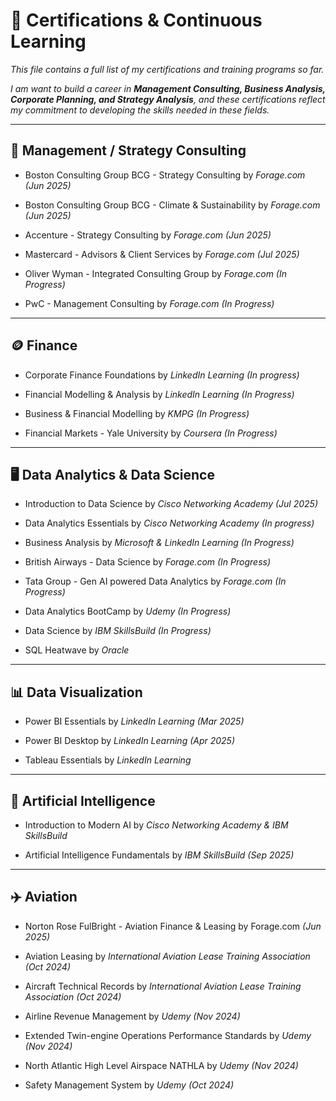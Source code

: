 # 📜 Certifications & Continuous Learning

*This file contains a full list of my certifications and training programs so far.*

*I am want to build a career in **Management Consulting, Business Analysis, Corporate Planning, and Strategy Analysis**, and these certifications reflect my commitment to developing the skills needed in these fields.*
 
---

## 💼 Management / Strategy Consulting
- Boston Consulting Group BCG - Strategy Consulting by *Forage.com* *(Jun 2025)* 

- Boston Consulting Group BCG - Climate & Sustainability by *Forage.com* *(Jun 2025)* 

- Accenture - Strategy Consulting by *Forage.com* *(Jun 2025)*

- Mastercard - Advisors & Client Services by *Forage.com* *(Jul 2025)* 

- Oliver Wyman - Integrated Consulting Group by *Forage.com* *(In Progress)*

- PwC - Management Consulting by *Forage.com* *(In Progress)* 

---

## 🪙 Finance
- Corporate Finance Foundations by *LinkedIn Learning* *(In progress)* 

- Financial Modelling & Analysis by *LinkedIn Learning* *(In Progress)*
  
- Business & Financial Modelling by *KMPG* *(In Progress)*

- Financial Markets - Yale University by *Coursera* *(In Progress)*

---
 
## 🖥️ Data Analytics & Data Science
- Introduction to Data Science by *Cisco Networking Academy* *(Jul 2025)*

- Data Analytics Essentials by *Cisco Networking Academy* *(In progress)*

- Business Analysis by *Microsoft & LinkedIn Learning*  *(In Progress)* 

- British Airways - Data Science by *Forage.com* *(In Progress)*

- Tata Group - Gen AI powered Data Analytics by *Forage.com* *(In Progress)*

- Data Analytics BootCamp by *Udemy* *(In Progress)*

- Data Science by *IBM SkillsBuild* *(In Progress)*

- SQL Heatwave by *Oracle* 

---

## 📊 Data Visualization
- Power BI Essentials by *LinkedIn Learning* *(Mar 2025)*

- Power BI Desktop by *LinkedIn Learning* *(Apr 2025)*

- Tableau Essentials by *LinkedIn Learning*

---

## 🤖 Artificial Intelligence
- Introduction to Modern AI by *Cisco Networking Academy & IBM SkillsBuild*

- Artificial Intelligence Fundamentals by *IBM SkillsBuild* *(Sep 2025)*

---

## ✈️ Aviation
- Norton Rose FulBright - Aviation Finance & Leasing by Forage.com *(Jun 2025)*

- Aviation Leasing by *International Aviation Lease Training Association* *(Oct 2024)*

- Aircraft Technical Records by *International Aviation Lease Training Association* *(Oct 2024)*

- Airline Revenue Management by *Udemy* *(Nov 2024)*

- Extended Twin-engine Operations Performance Standards by *Udemy* *(Nov 2024)*

- North Atlantic High Level Airspace NATHLA by *Udemy* *(Nov 2024)*

- Safety Management System by *Udemy* *(Oct 2024)*


